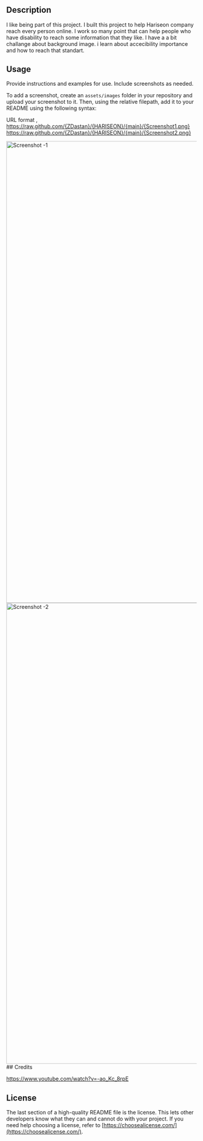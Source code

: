 # <Hariseon Online Solution>

## Description
I like being part of this project.
I built this project to help Hariseon company reach every person online.
I work so many point that can help people who have disability to reach some information that they like.
I have a a bit challange about background image.
i learn about accecibility importance and how to reach that standart.

## Usage

Provide instructions and examples for use. Include screenshots as needed.

To add a screenshot, create an `assets/images` folder in your repository and upload your screenshot to it. Then, using the relative filepath, add it to your README using the following syntax:

URL format ,
https://raw.github.com/{ZDastan}/{HARISEON}/{main}/{Screenshot1.png}
https://raw.github.com/{ZDastan}/{HARISEON}/{main}/{Screenshot2.png}

<img width="1223" alt="Screenshot -1" src="https://user-images.githubusercontent.com/117016248/207993088-d9400f51-bdf2-40a1-b400-9b96fc4a57ae.png">
<img width="1221" alt="Screenshot -2" src="https://user-images.githubusercontent.com/117016248/207993126-ca3dd7c2-d048-415b-ae3e-816d56965e4d.png">
## Credits

https://www.youtube.com/watch?v=-ao_Kc_8rpE

## License

The last section of a high-quality README file is the license. This lets other developers know what they can and cannot do with your project. If you need help choosing a license, refer to [https://choosealicense.com/](https://choosealicense.com/).






